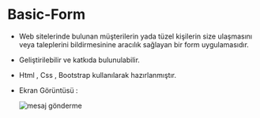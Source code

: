 # Basic-Form

- Web sitelerinde bulunan müşterilerin yada tüzel kişilerin size ulaşmasını veya taleplerini bildirmesinine aracılık sağlayan bir form uygulamasıdır.

- Geliştirilebilir ve katkıda bulunulabilir.

- Html , Css , Bootstrap kullanılarak hazırlanmıştır.

- Ekran Görüntüsü :



  ![mesaj gönderme](https://github.com/ErenCanKONUK/Basic-Form/assets/97176491/b79d3e02-65cf-449e-a468-1314669b0b30)
